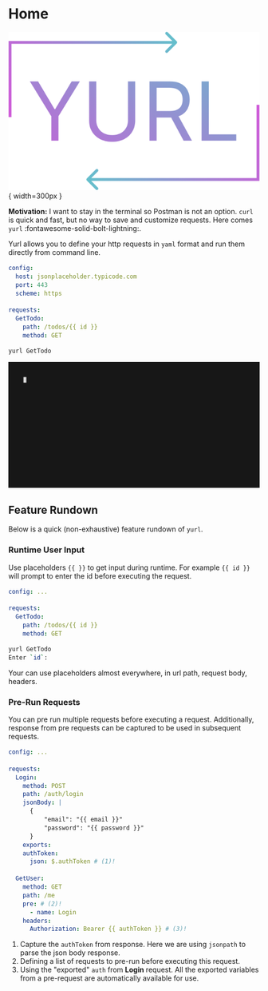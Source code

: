 # Home

![](media/yurl-icon.png){ width=300px  }

**Motivation:** I want to stay in the terminal so Postman is not an option. `curl` is quick and fast, but no way to save and customize requests. Here comes `yurl` :fontawesome-solid-bolt-lightning:.

Yurl allows you to define your http requests in `yaml` format and run them directly from command line.

```yaml title="http.yaml"
config:
  host: jsonplaceholder.typicode.com
  port: 443
  scheme: https

requests:
  GetTodo:
    path: /todos/{{ id }}
    method: GET
```

```bash title="bash" linenums="0"
yurl GetTodo
```

![Basic Example](./media/example-basic.gif)

## Feature Rundown

Below is a quick (non-exhaustive) feature rundown of `yurl`.

### Runtime User Input

Use placeholders `{{ }}` to get input during runtime. For example `{{ id }}` will prompt to enter the id before executing the request.

```yaml title="http.yaml"
config: ...

requests:
  GetTodo:
    path: /todos/{{ id }}
    method: GET
```

```bash linenums="0"
yurl GetTodo
Enter `id`:
```

Your can use placeholders almost everywhere, in url path, request body, headers.

### Pre-Run Requests

You can pre run multiple requests before executing a request. Additionally, response from pre requests can be captured to be used in subsequent requests.

```yaml title="http.yaml"
config: ...

requests:
  Login:
    method: POST
    path: /auth/login
    jsonBody: |
      {
          "email": "{{ email }}"
          "password": "{{ password }}"
      }
    exports:
    authToken:
      json: $.authToken # (1)!

  GetUser:
    method: GET
    path: /me
    pre: # (2)!
      - name: Login
    headers:
      Authorization: Bearer {{ authToken }} # (3)!
```

1. Capture the `authToken` from response. Here we are using `jsonpath` to parse the json body response.
2. Defining a list of requests to pre-run before executing this request.
3. Using the "exported" `auth` from **Login** request. All the exported variables from a pre-request are automatically available for use.
